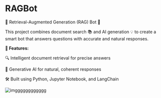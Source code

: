 # RAGBot
🚀 Retrieval-Augmented Generation (RAG) Bot 🤖

This project combines document search 📚 and AI generation 💡 to create a smart bot that answers questions with accurate and natural responses.

**🔗 Features:**

🔍 Intelligent document retrieval for precise answers

🧠 Generative AI for natural, coherent responses

🛠️ Built using Python, Jupyter Notebook, and LangChain

![imgggggggggggg](https://github.com/user-attachments/assets/46e8145d-2a67-49ee-8a3c-cc62e4451733)
